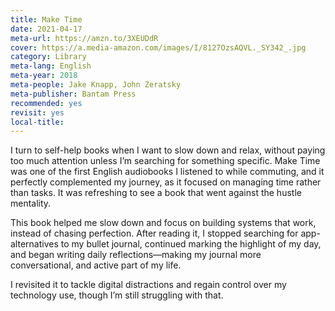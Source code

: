 ```yaml
---
title: Make Time
date: 2021-04-17
meta-url: https://amzn.to/3XEUDdR
cover: https://a.media-amazon.com/images/I/8127OzsAQVL._SY342_.jpg
category: Library
meta-lang: English
meta-year: 2018
meta-people: Jake Knapp, John Zeratsky
meta-publisher: Bantam Press
recommended: yes
revisit: yes
local-title:
---
```

I turn to self-help books when I want to slow down and relax, without paying too much attention unless I’m searching for something specific. Make Time was one of the first English audiobooks I listened to while commuting, and it perfectly complemented my journey, as it focused on managing time rather than tasks. It was refreshing to see a book that went against the hustle mentality. 

This book helped me slow down and focus on building systems that work, instead of chasing perfection. After reading it, I stopped searching for app-alternatives to my bullet journal, continued marking the highlight of my day, and began writing daily reflections—making my journal more conversational, and active part of my life.

I revisited it to tackle digital distractions and regain control over my technology use, though I’m still struggling with that.